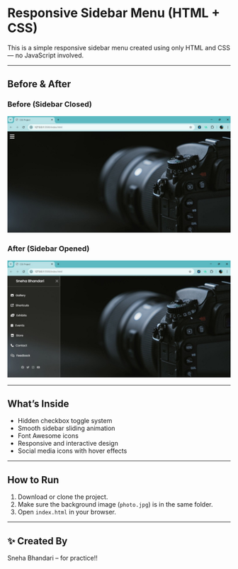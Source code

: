 # Responsive Sidebar Menu (HTML + CSS)

This is a simple responsive sidebar menu created using only HTML and CSS — no JavaScript involved.

---

##  Before & After

###  Before (Sidebar Closed)
![Before Sidebar](./before.jpg)

###  After (Sidebar Opened)
![After Sidebar](./after.jpg)

---

##  What’s Inside

- Hidden checkbox toggle system
- Smooth sidebar sliding animation
- Font Awesome icons
- Responsive and interactive design
- Social media icons with hover effects

---

## How to Run

1. Download or clone the project.
2. Make sure the background image (`photo.jpg`) is in the same folder.
3. Open `index.html` in your browser.

---

## ✨ Created By

Sneha Bhandari – for practice!!

